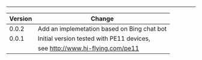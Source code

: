 ---

| Version | Change                                                |
| ------- | ------------------------------------------------------|
| 0.0.2   | Add an implemetation based on Bing chat bot           |
| 0.0.1   | Initial version tested with PE11 devices,             |
|         | see http://www.hi-flying.com/pe11                     |

